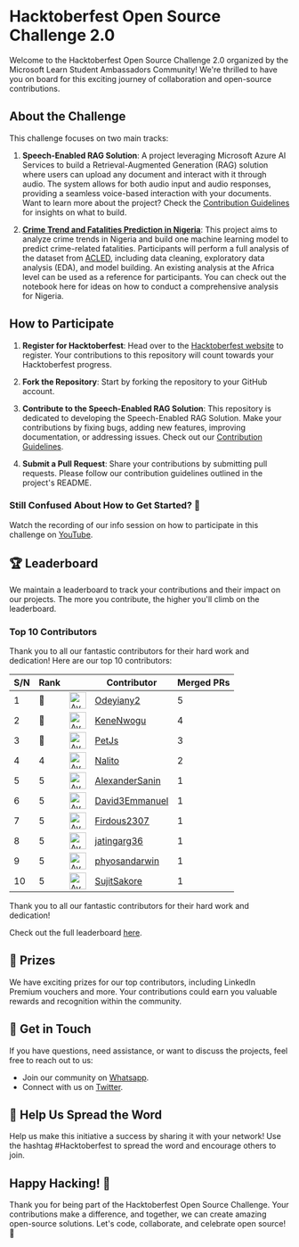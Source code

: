 # **Hacktoberfest Open Source Challenge 2.0**

Welcome to the Hacktoberfest Open Source Challenge 2.0 organized by the Microsoft Learn Student Ambassadors Community! We're thrilled to have you on board for this exciting journey of collaboration and open-source contributions.

## **About the Challenge**

This challenge focuses on two main tracks:

1. **Speech-Enabled RAG Solution**: A project leveraging Microsoft Azure AI Services to build a Retrieval-Augmented Generation (RAG) solution where users can upload any document and interact with it through audio. The system allows for both audio input and audio responses, providing a seamless voice-based interaction with your documents. Want to learn more about the project? Check the [Contribution Guidelines](CONTRIBUTING.md) for insights on what to build.  

2. [**Crime Trend and Fatalities Prediction in Nigeria**](https://github.com/mlsanigeria/nigeria-crime-trends): This project aims to analyze crime trends in Nigeria and build one machine learning model to predict crime-related fatalities. Participants will perform a full analysis of the dataset from [ACLED](https://acleddata.com/), including data cleaning, exploratory data analysis (EDA), and model building. An existing analysis at the Africa level can be used as a reference for participants. You can check out the notebook here for ideas on how to conduct a comprehensive analysis for Nigeria.

## **How to Participate**

1. **Register for Hacktoberfest**: Head over to the [Hacktoberfest website](https://hacktoberfest.com/) to register. Your contributions to this repository will count towards your Hacktoberfest progress.

2. **Fork the Repository**: Start by forking the repository to your GitHub account.

3. **Contribute to the Speech-Enabled RAG Solution**: This repository is dedicated to developing the Speech-Enabled RAG Solution. Make your contributions by fixing bugs, adding new features, improving documentation, or addressing issues. Check out our [Contribution Guidelines](CONTRIBUTING.md).

4. **Submit a Pull Request**: Share your contributions by submitting pull requests. Please follow our contribution guidelines outlined in the project's README.

### **Still Confused About How to Get Started? 🤔**
Watch the recording of our info session on how to participate in this challenge on [YouTube](https://youtu.be/4CJOr4o1MVI?si=D7lHnt6N0kG8DQJH).

## **🏆 Leaderboard**

We maintain a leaderboard to track your contributions and their impact on our projects. The more you contribute, the higher you'll climb on the leaderboard.

<!-- Section Start -->
### Top 10 Contributors

Thank you to all our fantastic contributors for their hard work and dedication! Here are our top 10 contributors:

| S/N | Rank || Contributor | Merged PRs |
|--| ---- | -- |----------- | ---------- |
| 1 | 🥇 | <img src='https://avatars.githubusercontent.com/u/108756842?v=4' alt='Avatar' width='30' height='30'> | [Odeyiany2](https://github.com/Odeyiany2) | 5 |
| 2 | 🥈 | <img src='https://avatars.githubusercontent.com/u/59177747?v=4' alt='Avatar' width='30' height='30'> | [KeneNwogu](https://github.com/KeneNwogu) | 4 |
| 3 | 🥉 | <img src='https://avatars.githubusercontent.com/u/138301475?v=4' alt='Avatar' width='30' height='30'> | [PetJs](https://github.com/PetJs) | 3 |
| 4 | 4 | <img src='https://avatars.githubusercontent.com/u/71222572?v=4' alt='Avatar' width='30' height='30'> | [Nalito](https://github.com/Nalito) | 2 |
| 5 | 5 | <img src='https://avatars.githubusercontent.com/u/11654054?v=4' alt='Avatar' width='30' height='30'> | [AlexanderSanin](https://github.com/AlexanderSanin) | 1 |
| 6 | 5 | <img src='https://avatars.githubusercontent.com/u/73294942?v=4' alt='Avatar' width='30' height='30'> | [David3Emmanuel](https://github.com/David3Emmanuel) | 1 |
| 7 | 5 | <img src='https://avatars.githubusercontent.com/u/124298708?v=4' alt='Avatar' width='30' height='30'> | [Firdous2307](https://github.com/Firdous2307) | 1 |
| 8 | 5 | <img src='https://avatars.githubusercontent.com/u/46717453?v=4' alt='Avatar' width='30' height='30'> | [jatingarg36](https://github.com/jatingarg36) | 1 |
| 9 | 5 | <img src='https://avatars.githubusercontent.com/u/120161341?v=4' alt='Avatar' width='30' height='30'> | [phyosandarwin](https://github.com/phyosandarwin) | 1 |
| 10 | 5 | <img src='https://avatars.githubusercontent.com/u/150163338?v=4' alt='Avatar' width='30' height='30'> | [SujitSakore](https://github.com/SujitSakore) | 1 |

Thank you to all our fantastic contributors for their hard work and dedication!

<!-- Section End -->

Check out the full leaderboard [here](LEADERBOARD.md).

## **🥇 Prizes**

We have exciting prizes for our top contributors, including LinkedIn Premium vouchers and more. Your contributions could earn you valuable rewards and recognition within the community.

## **💬 Get in Touch**

If you have questions, need assistance, or want to discuss the projects, feel free to reach out to us:

- Join our community on [Whatsapp](WHATSAPP_COMMUNITIES.md).
- Connect with us on [Twitter](https://twitter.com/mlsanigeria).

## **📣 Help Us Spread the Word**

Help us make this initiative a success by sharing it with your network! Use the hashtag #Hacktoberfest to spread the word and encourage others to join.

## **Happy Hacking! 🎉**

Thank you for being part of the Hacktoberfest Open Source Challenge. Your contributions make a difference, and together, we can create amazing open-source solutions. Let's code, collaborate, and celebrate open source! 🚀
